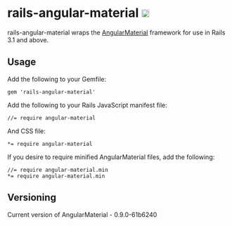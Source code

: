 # rails-angular-material <a href="http://badge.fury.io/rb/rails-angular-material"><img src="https://badge.fury.io/rb/rails-angular-material.svg" alt="Gem Version" height="18"></a>

rails-angular-material wraps the [AngularMaterial](https://material.angularjs.org/) framework for use in Rails 3.1 and above.

## Usage

Add the following to your Gemfile:

    gem 'rails-angular-material'

Add the following to your Rails JavaScript manifest file:

    //= require angular-material

And CSS file:

    *= require angular-material

If you desire to require minified AngularMaterial files, add the following:

    //= require angular-material.min
    *= require angular-material.min

## Versioning

Current version of AngularMaterial - 0.9.0-61b6240
